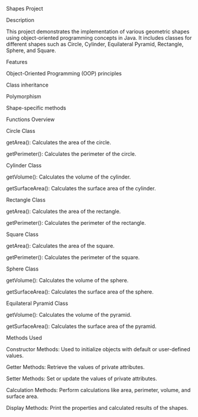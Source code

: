 Shapes Project

Description

This project demonstrates the implementation of various geometric shapes using object-oriented programming concepts in Java. It includes classes for different shapes such as Circle, Cylinder, Equilateral Pyramid, Rectangle, Sphere, and Square.

Features

Object-Oriented Programming (OOP) principles

Class inheritance

Polymorphism

Shape-specific methods

Functions Overview

Circle Class

getArea(): Calculates the area of the circle.

getPerimeter(): Calculates the perimeter of the circle.

Cylinder Class

getVolume(): Calculates the volume of the cylinder.

getSurfaceArea(): Calculates the surface area of the cylinder.

Rectangle Class

getArea(): Calculates the area of the rectangle.

getPerimeter(): Calculates the perimeter of the rectangle.

Square Class

getArea(): Calculates the area of the square.

getPerimeter(): Calculates the perimeter of the square.

Sphere Class

getVolume(): Calculates the volume of the sphere.

getSurfaceArea(): Calculates the surface area of the sphere.

Equilateral Pyramid Class

getVolume(): Calculates the volume of the pyramid.

getSurfaceArea(): Calculates the surface area of the pyramid.

Methods Used

Constructor Methods: Used to initialize objects with default or user-defined values.

Getter Methods: Retrieve the values of private attributes.

Setter Methods: Set or update the values of private attributes.

Calculation Methods: Perform calculations like area, perimeter, volume, and surface area.

Display Methods: Print the properties and calculated results of the shapes.
